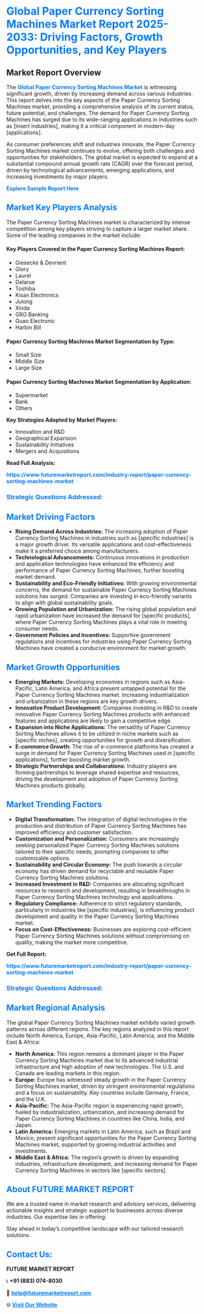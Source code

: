 <h1 style="color: #007BFF;">Global Paper Currency Sorting Machines Market Report 2025-2033: Driving Factors, Growth Opportunities, and Key Players</h1>

<section id="overview">
<h2>Market Report Overview</h2>
<p>The <a href="https://www.futuremarketreport.com/industry-report/paper-currency-sorting-machines-market" style="color: #007BFF; text-decoration: none;"><strong>Global Paper Currency Sorting Machines Market</strong></a> is witnessing significant growth, driven by increasing demand across various industries. This report delves into the key aspects of the Paper Currency Sorting Machines market, providing a comprehensive analysis of its current status, future potential, and challenges. The demand for Paper Currency Sorting Machines has surged due to its wide-ranging applications in industries such as [insert industries], making it a critical component in modern-day [applications].</p>
<p>As consumer preferences shift and industries innovate, the Paper Currency Sorting Machines market continues to evolve, offering both challenges and opportunities for stakeholders. The global market is expected to expand at a substantial compound annual growth rate (CAGR) over the forecast period, driven by technological advancements, emerging applications, and increasing investments by major players.</p>
</section>

<section id="overview">
<p><a href="https://www.futuremarketreport.com/request-sample/reportId=83171" style="color: #007BFF; text-decoration: none;"><strong>Explore Sample Report Here</strong></a></p>
</section>

<section id="key-players">
<h2 style="color: #007BFF;">Market Key Players Analysis</h2>
<p>The Paper Currency Sorting Machines market is characterized by intense competition among key players striving to capture a larger market share. Some of the leading companies in the market include:</p>
<h4>Key Players Covered in the Paper Currency Sorting Machines Report:</h4>
<ul><li>Giesecke &amp; Devrient</li><li>Glory</li><li>Laurel</li><li>Delarue</li><li>Toshiba</li><li>Kisan Electronics</li><li>Julong</li><li>Xinda</li><li>GRG Banking</li><li>Guao Electronic</li><li>Harbin Bill</li></ul>
<h4>Paper Currency Sorting Machines Market Segmentation by Type:</h4>
<ul><li>Small Size</li><li>Middle Size</li><li>Large Size</li></ul>

<h4>Paper Currency Sorting Machines Market Segmentation by Application:</h4>
<ul><li>Supermarket</li><li>Bank</li><li>Others</li></ul>
<p><strong>Key Strategies Adopted by Market Players:</strong></p>
<ul>
<li>Innovation and R&D</li>
<li>Geographical Expansion</li>
<li>Sustainability Initiatives</li>
<li>Mergers and Acquisitions</li>
</ul>
</section>

<section>
<p><strong>Read Full Analysis: </strong></p><a href="https://www.futuremarketreport.com/industry-report/paper-currency-sorting-machines-market" style="color: #007BFF; text-decoration: none;"><strong>https://www.futuremarketreport.com/industry-report/paper-currency-sorting-machines-market</strong></a>
<h3 style="color: #007BFF;">Strategic Questions Addressed:</h3>
</section>

<section id="driving-factors">
<h2 style="color: #007BFF;">Market Driving Factors</h2>
<ul>
<li><strong>Rising Demand Across Industries:</strong> The increasing adoption of Paper Currency Sorting Machines in industries such as [specific industries] is a major growth driver. Its versatile applications and cost-effectiveness make it a preferred choice among manufacturers.</li>
<li><strong>Technological Advancements:</strong> Continuous innovations in production and application technologies have enhanced the efficiency and performance of Paper Currency Sorting Machines, further boosting market demand.</li>
<li><strong>Sustainability and Eco-Friendly Initiatives:</strong> With growing environmental concerns, the demand for sustainable Paper Currency Sorting Machines solutions has surged. Companies are investing in eco-friendly variants to align with global sustainability goals.</li>
<li><strong>Growing Population and Urbanization:</strong> The rising global population and rapid urbanization have increased the demand for [specific products], where Paper Currency Sorting Machines plays a vital role in meeting consumer needs.</li>
<li><strong>Government Policies and Incentives:</strong> Supportive government regulations and incentives for industries using Paper Currency Sorting Machines have created a conducive environment for market growth.</li>
</ul>
</section>

<section id="growth-opportunities">
<h2 style="color: #007BFF;">Market Growth Opportunities</h2>
<ul>
<li><strong>Emerging Markets:</strong> Developing economies in regions such as Asia-Pacific, Latin America, and Africa present untapped potential for the Paper Currency Sorting Machines market. Increasing industrialization and urbanization in these regions are key growth drivers.</li>
<li><strong>Innovative Product Development:</strong> Companies investing in R&D to create innovative Paper Currency Sorting Machines products with enhanced features and applications are likely to gain a competitive edge.</li>
<li><strong>Expansion into Niche Applications:</strong> The versatility of Paper Currency Sorting Machines allows it to be utilized in niche markets such as [specific niches], creating opportunities for growth and diversification.</li>
<li><strong>E-commerce Growth:</strong> The rise of e-commerce platforms has created a surge in demand for Paper Currency Sorting Machines used in [specific applications], further boosting market growth.</li>
<li><strong>Strategic Partnerships and Collaborations:</strong> Industry players are forming partnerships to leverage shared expertise and resources, driving the development and adoption of Paper Currency Sorting Machines products globally.</li>
</ul>
</section>

<section id="trending-factors">
<h2 style="color: #007BFF;">Market Trending Factors</h2>
<ul>
<li><strong>Digital Transformation:</strong> The integration of digital technologies in the production and distribution of Paper Currency Sorting Machines has improved efficiency and customer satisfaction.</li>
<li><strong>Customization and Personalization:</strong> Consumers are increasingly seeking personalized Paper Currency Sorting Machines solutions tailored to their specific needs, prompting companies to offer customizable options.</li>
<li><strong>Sustainability and Circular Economy:</strong> The push towards a circular economy has driven demand for recyclable and reusable Paper Currency Sorting Machines solutions.</li>
<li><strong>Increased Investment in R&D:</strong> Companies are allocating significant resources to research and development, resulting in breakthroughs in Paper Currency Sorting Machines technology and applications.</li>
<li><strong>Regulatory Compliance:</strong> Adherence to strict regulatory standards, particularly in industries like [specific industries], is influencing product development and quality in the Paper Currency Sorting Machines market.</li>
<li><strong>Focus on Cost-Effectiveness:</strong> Businesses are exploring cost-efficient Paper Currency Sorting Machines solutions without compromising on quality, making the market more competitive.</li>
</ul>
</section>

<section>
<p><strong>Get Full Report: </strong></p><a href="https://www.futuremarketreport.com/industry-report/paper-currency-sorting-machines-market" style="color: #007BFF; text-decoration: none;"><strong>https://www.futuremarketreport.com/industry-report/paper-currency-sorting-machines-market</strong></a>
<h3 style="color: #007BFF;">Strategic Questions Addressed:</h3>
</section>


<section id="regional-analysis">
<h2 style="color: #007BFF;">Market Regional Analysis</h2>
<p>The global Paper Currency Sorting Machines market exhibits varied growth patterns across different regions. The key regions analyzed in this report include North America, Europe, Asia-Pacific, Latin America, and the Middle East & Africa:</p>
<ul>
<li><strong>North America:</strong> This region remains a dominant player in the Paper Currency Sorting Machines market due to its advanced industrial infrastructure and high adoption of new technologies. The U.S. and Canada are leading markets in this region.</li>
<li><strong>Europe:</strong> Europe has witnessed steady growth in the Paper Currency Sorting Machines market, driven by stringent environmental regulations and a focus on sustainability. Key countries include Germany, France, and the U.K.</li>
<li><strong>Asia-Pacific:</strong> The Asia-Pacific region is experiencing rapid growth, fueled by industrialization, urbanization, and increasing demand for Paper Currency Sorting Machines in countries like China, India, and Japan.</li>
<li><strong>Latin America:</strong> Emerging markets in Latin America, such as Brazil and Mexico, present significant opportunities for the Paper Currency Sorting Machines market, supported by growing industrial activities and investments.</li>
<li><strong>Middle East & Africa:</strong> The region’s growth is driven by expanding industries, infrastructure development, and increasing demand for Paper Currency Sorting Machines in sectors like [specific sectors].</li>
</ul>
</section>

<footer>
<h2 style="color: #007BFF;">About FUTURE MARKET REPORT</h2>
<p>We are a trusted name in market research and advisory services, delivering actionable insights and strategic support to businesses across diverse industries. Our expertise lies in offering:</p>

<p>Stay ahead in today’s competitive landscape with our tailored research solutions.</p>

<h2 style="color: #007BFF;">Contact Us:</h2>
<p><strong>FUTURE MARKET REPORT</strong></p>
<p>📞 <strong>+91 (883) 074-8030</strong></p>
<p>📧 <strong><a href="mailto:help@futuremarketreport.com" style="color: #007BFF;">help@futuremarketreport.com</a></strong></p>
<p>🌐 <strong><a href="https://www.futuremarketreport.com/" style="color: #007BFF;">Visit Our Website</a></strong></p>
</footer>